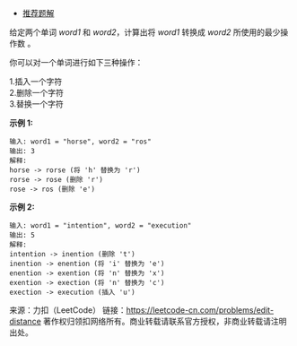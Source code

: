 * [推荐题解](https://leetcode-cn.com/problems/edit-distance/solution/zi-di-xiang-shang-he-zi-ding-xiang-xia-by-powcai-3/)

给定两个单词 *word1* 和 *word2*，计算出将 *word1* 转换成 *word2* 所使用的最少操作数 。

你可以对一个单词进行如下三种操作：

1.插入一个字符  
2.删除一个字符  
3.替换一个字符 
  
**示例 1:**
```
输入: word1 = "horse", word2 = "ros"
输出: 3
解释: 
horse -> rorse (将 'h' 替换为 'r')
rorse -> rose (删除 'r')
rose -> ros (删除 'e')
```
**示例 2:**
```
输入: word1 = "intention", word2 = "execution"
输出: 5
解释: 
intention -> inention (删除 't')
inention -> enention (将 'i' 替换为 'e')
enention -> exention (将 'n' 替换为 'x')
exention -> exection (将 'n' 替换为 'c')
exection -> execution (插入 'u')
```
来源：力扣（LeetCode）
链接：https://leetcode-cn.com/problems/edit-distance
著作权归领扣网络所有。商业转载请联系官方授权，非商业转载请注明出处。
